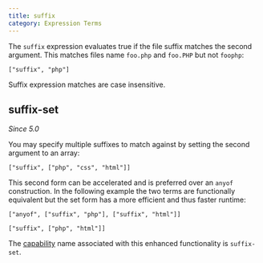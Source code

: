 ```yaml
---
title: suffix
category: Expression Terms
---
```


The `suffix` expression evaluates true if the file suffix matches the second
argument. This matches files name `foo.php` and `foo.PHP` but not `foophp`:

    ["suffix", "php"]

Suffix expression matches are case insensitive.

## suffix-set

_Since 5.0_

You may specify multiple suffixes to match against by setting the second
argument to an array:

    ["suffix", ["php", "css", "html"]]

This second form can be accelerated and is preferred over an `anyof`
construction. In the following example the two terms are functionally equivalent
but the set form has a more efficient and thus faster runtime:

    ["anyof", ["suffix", "php"], ["suffix", "html"]]

    ["suffix", ["php", "html"]]

The [capability](/watchman/docs/capabilities.html) name associated with this
enhanced functionality is `suffix-set`.

